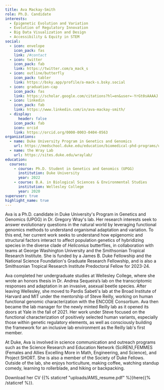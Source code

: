 ```yaml
---
title: Ava Mackay-Smith
role: Ph.D. Candidate
interests:
  - Epigenetic Evolution and Variation
  - Evolution of Regulatory Innovation
  - Big Data Visualization and Design
  - Accessibility & Equity in STEM
social:
  - icon: envelope
    icon_pack: fas
    link: /#contact
  - icon: twitter
    icon_pack: fab
    link: https://twitter.com/a_mack_s
  - icon: outline/butterfly
    icon_pack: tabler
    link: https://bsky.app/profile/a-mack-s.bsky.social
  - icon: graduation-cap
    icon_pack: fas
    link: https://scholar.google.com/citations?hl=en&user=-YrGt0sAAAAJ
  - icon: linkedin
    icon_pack: fab
    link: https://www.linkedin.com/in/ava-mackay-smith/
  - display:
      header: false
    icon_pack: fab
    icon: orcid
    link: https://orcid.org/0000-0003-0404-0563
organizations:
  - name: Duke University Program in Genetics and Genomics
    url: https://medschool.duke.edu/education/biomedical-phd-programs/university-program-genetics-and-genomics
  - name: the Wray Lab
    url: https://sites.duke.edu/wraylab/
education:
  courses:
    - course: Ph.D. Student in Genetics and Genomics (UPGG)
      institution: Duke University
      year: 2022
    - course: B.A. in Biological Sciences & Environmental Studies
      institution: Wellesley College
      year: 2020
superuser: true
highlight_name: true
---
```

Ava is a Ph.D. candidate in Duke University's Program in Genetics and Genomics (UPGG) in Dr. Gregory Wray's lab. Her research interests seek to answer evolutionary questions in the natural world by leveraging functional genomics methods to understand organismal adaptation and variation. To this end, her current work seeks to understand how epigenomic and structural factors interact to affect population genetics of hybridizing species in the diverse clade of *Heliconius* butterflies, in collaboration with teams at George Washington University and the Smithsonian Tropical Research Institute. She is funded by a James B. Duke Fellowship and the National Science Foundation's Graduate Research Fellowship, and is also a Smithsonian Tropical Research Institute Predoctoral Fellow for 2023-24.

Ava completed her undergraduate studies at Wellesley College, where she wrote an honors thesis in Dr. Andrea Sequeira’s lab on the transcriptomic responses and adaptation in an invasive, asexual beetle species. After leaving Wellesley, she moved to Pardis Sabeti's lab at the Broad Institute of Harvard and MIT under the mentorship of Steve Reilly, working on human functional genomic characterization with the ENCODE Consortium. Ava then became the lab manager for the newly minted Reilly lab as it opened its doors at Yale in the fall of 2021. Her work under Steve focused on the functional characterization of positively selected human variants, especially those within genetic regulatory elements, as well as consciously building the framework for an inclusive lab environment as the Reilly lab's first member.

At Duke, Ava is involved in science communication and outreach programs such as the Science Research and Education Network (SciREN),FEMMES (Females and Allies Excelling More in Math, Engineering, and Science), and Project SHORT. She is also a member of the Society of Duke Fellows. Outside of the lab, she enjoys horticulture, making coffee, watching standup comedy, learning to rollerblade, and hiking or backpacking.

Download her CV {{% staticref "uploads/AMS_resume.pdf" %}}here{{% /staticref %}}.
